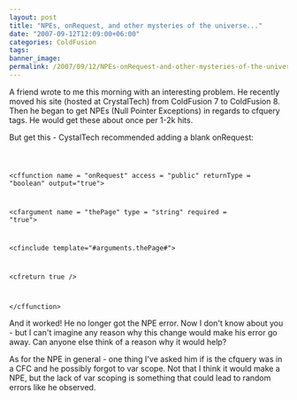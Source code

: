 ```yaml
---
layout: post
title: "NPEs, onRequest, and other mysteries of the universe..."
date: "2007-09-12T12:09:00+06:00"
categories: ColdFusion 
tags: 
banner_image: 
permalink: /2007/09/12/NPEs-onRequest-and-other-mysteries-of-the-universe
---
```


A friend wrote to me this morning with an interesting problem. He recently moved his site (hosted at CrystalTech) from ColdFusion 7 to ColdFusion 8. Then he began to get NPEs (Null Pointer Exceptions) in regards to cfquery tags. He would get these about once per 1-2k hits.

But get this - CystalTech recommended adding a blank onRequest:

<code>

 &lt;cffunction
   name = "onRequest"
   access = "public"
   returnType = "boolean"
   output="true"&gt;

   &lt;cfargument
     name = "thePage"
     type = "string"
     required = "true"&gt;

   &lt;cfinclude
     template="#arguments.thePage#"&gt;

   &lt;cfreturn true /&gt;

 &lt;/cffunction&gt; 
</code>

And it worked! He no longer got the NPE error. Now I don't know about you - but I can't imagine any reason why this change would make his error go away. Can anyone else think of a reason why it would help?

As for the NPE in general - one thing I've asked him if is the cfquery was in a CFC and he possibly forgot to var scope. Not that I think it would make a NPE, but the lack of var scoping is something that could lead to random errors like he observed.